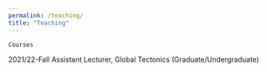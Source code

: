 ```yaml
---
permalink: /teaching/
title: "Teaching"
---
```

	Courses

2021/22-Fall	Assistant Lecturer, Global Tectonics (Graduate/Undergraduate)
